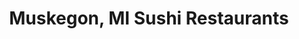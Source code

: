 ---
layout: city
title: Muskegon, MI Sushi Restaurants
permalink: /michigan/muskegon/
stateAbbr: MI
stateName: Michigan
cityName: Muskegon
---